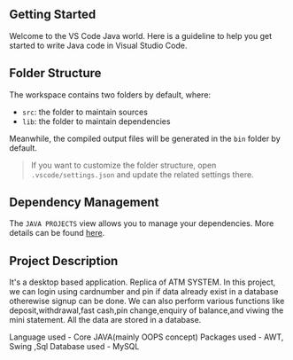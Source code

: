 ## Getting Started

Welcome to the VS Code Java world. Here is a guideline to help you get started to write Java code in Visual Studio Code.

## Folder Structure

The workspace contains two folders by default, where:

- `src`: the folder to maintain sources
- `lib`: the folder to maintain dependencies

Meanwhile, the compiled output files will be generated in the `bin` folder by default.

> If you want to customize the folder structure, open `.vscode/settings.json` and update the related settings there.

## Dependency Management

The `JAVA PROJECTS` view allows you to manage your dependencies. More details can be found [here](https://github.com/microsoft/vscode-java-dependency#manage-dependencies).

## Project Description

It's a desktop based application. Replica of ATM SYSTEM. In this project, we can login using cardnumber and pin if data already exist in a database otherewise signup can be done. We can also perform various functions like deposit,withdrawal,fast cash,pin change,enquiry of balance,and viwing the mini statement. All the data are stored in a database.

Language used - Core JAVA(mainly OOPS concept)
Packages used - AWT, Swing ,Sql
Database used - MySQL

